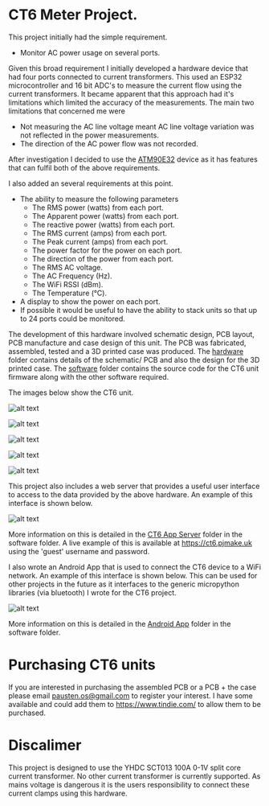 # CT6 Meter Project.
This project initially had the simple requirement.

- Monitor AC power usage on several ports.

Given this broad requirement I initially developed a hardware device that had
four ports connected to current transformers. This used an ESP32 microcontroller
and 16 bit ADC's to measure the current flow using the current transformers.
It became apparent that this approach had it's limitations which limited the
accuracy of the measurements. The main two limitations that concerned me were

- Not measuring the AC line voltage meant AC line voltage variation was not
  reflected in the power measurements.
- The direction of the AC power flow was not recorded.

After investigation I decided to use the [ATM90E32](https://www.microchip.com/en-us/product/ATM90E32AS) device as it has features that can fulfil both of the above requirements.

I also added an several requirements at this point.

- The ability to measure the following parameters
    - The RMS power (watts) from each port.
    - The Apparent power (watts) from each port.
    - The reactive power (watts) from each port.
    - The RMS current (amps) from each port.
    - The Peak current (amps) from each port.
    - The power factor for the power on each port.
    - The direction of the power from each port.
    - The RMS AC voltage.
    - The AC Frequency (Hz).
    - The WiFi RSSI (dBm).
    - The Temperature (°C).
- A display to show the power on each port.
- If possible it would be useful to have the ability to stack units so that up to 24 ports could be monitored.

The development of this hardware involved schematic design, PCB layout, PCB manufacture and case design of this unit. The PCB was fabricated, assembled, tested and a 3D printed case was produced. The [hardware](hardware) folder contains details of the schematic/ PCB and  also the design for the 3D printed case. The [software](software) folder contains the source code for the CT6 unit firmware along with the other software required.

The images below show the CT6 unit.

![alt text](images/ct6.jpg "CT6 Unit")

![alt text](images/all_parts.jpg "CT6 Parts")

![alt text](images/pcb_with_display_on.jpg "CT6 PCB With Display Power On")

![alt text](images/pcb_with_display.jpg "CT6 PCB With Display Power Off")

![alt text](images/pcb.jpg "CT6 PCB")

This project also includes a web server that provides a useful user interface to access to the data provided by the above hardware. An example of this interface is shown below.

![alt text](software/ct6_app_server/images/ct6_dash.png "ct6_dash")

More information on this is detailed in the [CT6 App Server](software/ct6_app_server) folder in the software folder. A live example of this is available at https://ct6.pjmake.uk using the 'guest' username and password.

I also wrote an Android App that is used to connect the CT6 device to a WiFi network. An example of this interface is shown below. This can be used for other projects in the future as it interfaces to the generic micropython libraries (via bluetooth) I wrote for the CT6 project.

![alt text](software/Android_App/images/1.jpg "ct6_dash")

More information on this is detailed in the [Android App](software/Android_App/README.md) folder in the software folder.

# Purchasing CT6 units
If you are interested in purchasing the assembled PCB or a PCB + the case please email pausten.os@gmail.com to
register your interest. I have some available and could add them to https://www.tindie.com/ to allow them to be purchased.

# Discalimer
This project is designed to use the YHDC SCT013 100A 0-1V split core current transformer. No other current transformer is currently supported. As mains voltage is dangerous it is the users responsibility to connect these current clamps using this hardware.
